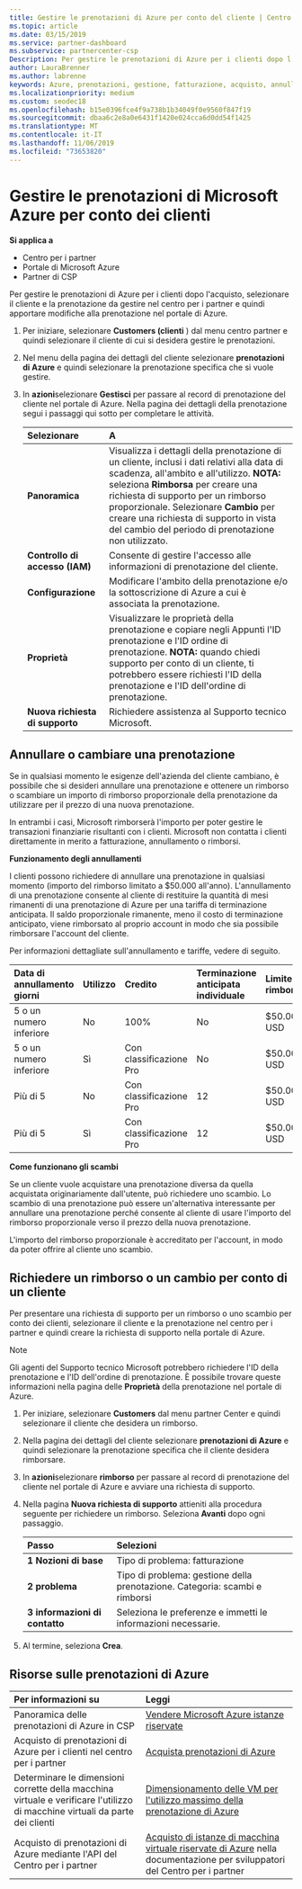 ```yaml
---
title: Gestire le prenotazioni di Azure per conto del cliente | Centro per i partner
ms.topic: article
ms.date: 03/15/2019
ms.service: partner-dashboard
ms.subservice: partnercenter-csp
Description: Per gestire le prenotazioni di Azure per i clienti dopo l'acquisto, selezionare il cliente e la prenotazione da gestire nel centro per i partner e quindi apportare modifiche alla prenotazione nel portale di Azure.
author: LauraBrenner
ms.author: labrenne
keywords: Azure, prenotazioni, gestione, fatturazione, acquisto, annullamento, scambio, tariffa per la terminazione anticipata
ms.localizationpriority: medium
ms.custom: seodec18
ms.openlocfilehash: b15e0396fce4f9a738b1b34049f0e9560f847f19
ms.sourcegitcommit: dbaa6c2e8a0e6431f1420e024cca6d0dd54f1425
ms.translationtype: MT
ms.contentlocale: it-IT
ms.lasthandoff: 11/06/2019
ms.locfileid: "73653820"
---
```

# <a name="manage-microsoft-azure-reservations-on-behalf-of-your-customers"></a>Gestire le prenotazioni di Microsoft Azure per conto dei clienti       

**Si applica a**

-  Centro per i partner
-  Portale di Microsoft Azure 
-  Partner di CSP

Per gestire le prenotazioni di Azure per i clienti dopo l'acquisto, selezionare il cliente e la prenotazione da gestire nel centro per i partner e quindi apportare modifiche alla prenotazione nel portale di Azure. 

1. Per iniziare, selezionare **Customers (clienti** ) dal menu centro partner e quindi selezionare il cliente di cui si desidera gestire le prenotazioni. 

2. Nel menu della pagina dei dettagli del cliente selezionare **prenotazioni di Azure** e quindi selezionare la prenotazione specifica che si vuole gestire.  

3. In **azioni**selezionare **Gestisci** per passare al record di prenotazione del cliente nel portale di Azure. Nella pagina dei dettagli della prenotazione segui i passaggi qui sotto per completare le attività.  

    | **Selezionare**   | **A**    |
    |:-----------------------------|:-----------------|
    | **Panoramica**   | Visualizza i dettagli della prenotazione di un cliente, inclusi i dati relativi alla data di scadenza, all'ambito e all'utilizzo. **NOTA:** seleziona **Rimborsa** per creare una richiesta di supporto per un rimborso proporzionale. Selezionare **Cambio** per creare una richiesta di supporto in vista del cambio del periodo di prenotazione non utilizzato.  
    | **Controllo di accesso (IAM)**   | Consente di gestire l'accesso alle informazioni di prenotazione del cliente.|
    | **Configurazione**   | Modificare l'ambito della prenotazione e/o la sottoscrizione di Azure a cui è associata la prenotazione.    |
    | **Proprietà**   | Visualizzare le proprietà della prenotazione e copiare negli Appunti l'ID prenotazione e l'ID ordine di prenotazione. **NOTA:** quando chiedi supporto per conto di un cliente, ti potrebbero essere richiesti l'ID della prenotazione e l'ID dell'ordine di prenotazione.    |
    | **Nuova richiesta di supporto**    | Richiedere assistenza al Supporto tecnico Microsoft.   |
 
## <a name="cancel-or-exchange-a-reservation"></a>Annullare o cambiare una prenotazione 

Se in qualsiasi momento le esigenze dell'azienda del cliente cambiano, è possibile che si desideri annullare una prenotazione e ottenere un rimborso o scambiare un importo di rimborso proporzionale della prenotazione da utilizzare per il prezzo di una nuova prenotazione.

In entrambi i casi, Microsoft rimborserà l'importo per poter gestire le transazioni finanziarie risultanti con i clienti. Microsoft non contatta i clienti direttamente in merito a fatturazione, annullamento o rimborsi.   
 

**Funzionamento degli annullamenti**

I clienti possono richiedere di annullare una prenotazione in qualsiasi momento (importo del rimborso limitato a $50.000 all'anno). L'annullamento di una prenotazione consente al cliente di restituire la quantità di mesi rimanenti di una prenotazione di Azure per una tariffa di terminazione anticipata. Il saldo proporzionale rimanente, meno il costo di terminazione anticipato, viene rimborsato al proprio account in modo che sia possibile rimborsare l'account del cliente. 

Per informazioni dettagliate sull'annullamento e tariffe, vedere di seguito.


|**Data di annullamento**<br> giorni   |**Utilizzo**    |**Credito**  |**Terminazione anticipata**<br> individuale    |**Limite di rimborso** | 
|:----------------------------------|:------------|:-----------|:--------------------------------|:--------------|
|5 o un numero inferiore                         | No          | 100%       | No                              | $50.000 USD   |
|5 o un numero inferiore                         | Sì         | Con classificazione Pro  | No                              | $50.000 USD   |
|Più di 5                        | No          | Con classificazione Pro  | 12                             | $50.000 USD   |
|Più di 5                        | Sì         | Con classificazione Pro  | 12                             | $50.000 USD   |


**Come funzionano gli scambi** 

Se un cliente vuole acquistare una prenotazione diversa da quella acquistata originariamente dall'utente, può richiedere uno scambio. Lo scambio di una prenotazione può essere un'alternativa interessante per annullare una prenotazione perché consente al cliente di usare l'importo del rimborso proporzionale verso il prezzo della nuova prenotazione. 

L'importo del rimborso proporzionale è accreditato per l'account, in modo da poter offrire al cliente uno scambio.


## <a name="request-a-refund-or-exchange-on-behalf-of-a-customer"></a>Richiedere un rimborso o un cambio per conto di un cliente 

Per presentare una richiesta di supporto per un rimborso o uno scambio per conto dei clienti, selezionare il cliente e la prenotazione nel centro per i partner e quindi creare la richiesta di supporto nella portale di Azure. 

>[!NOTE]
>Gli agenti del Supporto tecnico Microsoft potrebbero richiedere l'ID della prenotazione e l'ID dell'ordine di prenotazione. È possibile trovare queste informazioni nella pagina delle **Proprietà** della prenotazione nel portale di Azure. 

1. Per iniziare, selezionare **Customers** dal menu partner Center e quindi selezionare il cliente che desidera un rimborso. 

2. Nella pagina dei dettagli del cliente selezionare **prenotazioni di Azure** e quindi selezionare la prenotazione specifica che il cliente desidera rimborsare.  

3. In **azioni**selezionare **rimborso** per passare al record di prenotazione del cliente nel portale di Azure e avviare una richiesta di supporto.  

4. Nella pagina **Nuova richiesta di supporto** attieniti alla procedura seguente per richiedere un rimborso. Seleziona **Avanti** dopo ogni passaggio. 

    |**Passo**                    |**Selezioni**    |
    |:---------------------------|:-----------------|
    |**1 Nozioni di base**                |Tipo di problema: fatturazione  |
    |**2 problema**               |Tipo di problema: gestione della prenotazione. Categoria: scambi e rimborsi |
    |**3 informazioni di contatto**   |Seleziona le preferenze e immetti le informazioni necessarie. 

5.  Al termine, seleziona **Crea**.

## <a name="azure-reservations-resources"></a>Risorse sulle prenotazioni di Azure
|**Per informazioni su**   |**Leggi**    |
|:-----------------------------|:-----------------|
|Panoramica delle prenotazioni di Azure in CSP  | [Vendere Microsoft Azure istanze riservate](azure-reservations.md) |
|Acquisto di prenotazioni di Azure per i clienti nel centro per i partner   |[Acquista prenotazioni di Azure](azure-reservations-buying.md) |
|Determinare le dimensioni corrette della macchina virtuale e verificare l'utilizzo di macchine virtuali da parte dei clienti   |[Dimensionamento delle VM per l'utilizzo massimo della prenotazione di Azure](azure-usage.md)   |
|Acquisto di prenotazioni di Azure mediante l'API del Centro per i partner | [Acquisto di istanze di macchina virtuale riservate di Azure](https://docs.microsoft.com/partner-center/develop/purchase-azure-reservations) nella documentazione per sviluppatori del Centro per i partner

